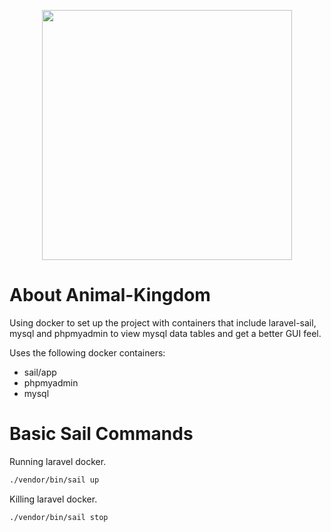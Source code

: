 <p align="center">
    <img src="https://i.ibb.co/kh1Mvgw/Logo.png" width="400" height="400"/>
</p>


# About Animal-Kingdom

Using docker to set up the project with containers that include laravel-sail, mysql and phpmyadmin to view mysql data tables and get a better GUI feel.

Uses the following docker containers:
- sail/app
- phpmyadmin
- mysql

# Basic Sail Commands

Running laravel docker.
```bash
./vendor/bin/sail up
```

Killing laravel docker.
```bash
./vendor/bin/sail stop
```
